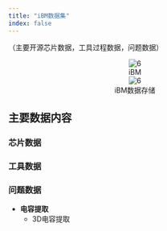 ```yaml
---
title: "iBM数据集"
index: false
---
```


（主要开源芯片数据，工具过程数据，问题数据）




<center><img src="/res/images/aieda/ibm.png" alt="6" style="zoom:100%;"/></center>
<center>iBM</center>


<center><img src="/res/images/aieda/data_format.png" alt="6" style="zoom:100%;"/></center>
<center>iBM数据存储</center>

## **主要数据内容** 

### **芯片数据**

### **工具数据**

### **问题数据**

- **电容提取**
  - 3D电容提取